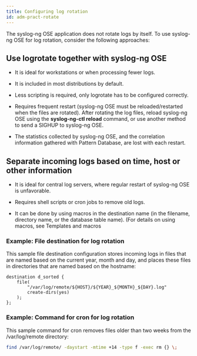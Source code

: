 ```yaml
---
title: Configuring log rotation
id: adm-pract-rotate
---
```


The syslog-ng OSE application does not rotate logs by itself. To use
syslog-ng OSE for log rotation, consider the following approaches:

## Use logrotate together with syslog-ng OSE

- It is ideal for workstations or when processing fewer logs.

- It is included in most distributions by default.

- Less scripting is required, only logrotate has to be configured
    correctly.

- Requires frequent restart (syslog-ng OSE must be reloaded/restarted
    when the files are rotated). After rotating the log files, reload
    syslog-ng OSE using the **syslog-ng-ctl reload** command, or use
    another method to send a SIGHUP to syslog-ng OSE.

- The statistics collected by syslog-ng OSE, and the correlation
    information gathered with Pattern Database, are lost with each
    restart.

## Separate incoming logs based on time, host or other information

- It is ideal for central log servers, where regular restart of
    syslog-ng OSE is unfavorable.

- Requires shell scripts or cron jobs to remove old logs.

- It can be done by using macros in the destination name (in the
    filename, directory name, or the database table name). (For details
    on using macros, see Templates and macros

### Example: File destination for log rotation

This sample file destination configuration stores incoming logs in files
that are named based on the current year, month and day, and places
these files in directories that are named based on the hostname:

```config
destination d_sorted {
    file(
        "/var/log/remote/${HOST}/${YEAR}_${MONTH}_${DAY}.log"
        create-dirs(yes)
    );
};
```

### Example: Command for cron for log rotation

This sample command for cron removes files older than two weeks from the
/var/log/remote directory:

```bash
find /var/log/remote/ -daystart -mtime +14 -type f -exec rm {} \;
```
